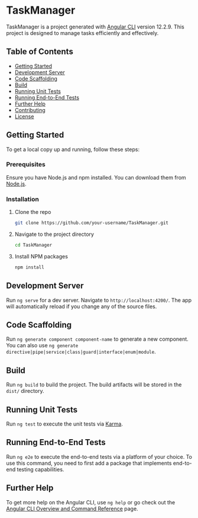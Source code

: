 # TaskManager

TaskManager is a project generated with [Angular CLI](https://github.com/angular/angular-cli) version 12.2.9. This project is designed to manage tasks efficiently and effectively.

## Table of Contents

- [Getting Started](#getting-started)
- [Development Server](#development-server)
- [Code Scaffolding](#code-scaffolding)
- [Build](#build)
- [Running Unit Tests](#running-unit-tests)
- [Running End-to-End Tests](#running-end-to-end-tests)
- [Further Help](#further-help)
- [Contributing](#contributing)
- [License](#license)

## Getting Started

To get a local copy up and running, follow these steps:

### Prerequisites

Ensure you have Node.js and npm installed. You can download them from [Node.js](https://nodejs.org/).

### Installation

1. Clone the repo
    ```sh
    git clone https://github.com/your-username/TaskManager.git
    ```
2. Navigate to the project directory
    ```sh
    cd TaskManager
    ```
3. Install NPM packages
    ```sh
    npm install
    ```

## Development Server

Run `ng serve` for a dev server. Navigate to `http://localhost:4200/`. The app will automatically reload if you change any of the source files.

## Code Scaffolding

Run `ng generate component component-name` to generate a new component. You can also use `ng generate directive|pipe|service|class|guard|interface|enum|module`.

## Build

Run `ng build` to build the project. The build artifacts will be stored in the `dist/` directory.

## Running Unit Tests

Run `ng test` to execute the unit tests via [Karma](https://karma-runner.github.io).

## Running End-to-End Tests

Run `ng e2e` to execute the end-to-end tests via a platform of your choice. To use this command, you need to first add a package that implements end-to-end testing capabilities.

## Further Help

To get more help on the Angular CLI, use `ng help` or go check out the [Angular CLI Overview and Command Reference](https://angular.io/cli) page.


